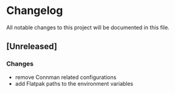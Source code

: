 # Changelog

All notable changes to this project will be documented in this file.

## [Unreleased]

### Changes
- remove Connman related configurations
- add Flatpak paths to the environment variables
